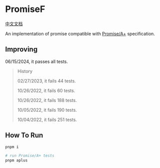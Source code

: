 # PromiseF

[中文文档](https://github.com/3fuyang/promise-f/blob/main/README-zh.md)

An implementation of promise compatible with [Promise/A+](https://promisesaplus.com/) specification.

## Improving

06/15/2024, it passes all tests.

> History
>
> 02/27/2023, it fails 44 tests.
>
> 10/26/2022, it fails 60 tests.
>
> 10/26/2022, it fails 188 tests.
>
> 10/05/2022, it fails 190 tests.
>
> 10/04/2022, it fails 251 tests.

## How To Run

```bash
pnpm i

# run Promise/A+ tests
pnpm aplus
```
